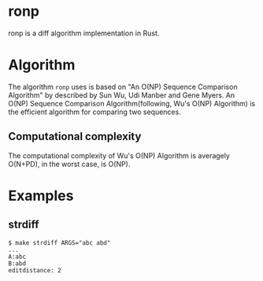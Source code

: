 # ronp

ronp is a diff algorithm implementation in Rust.

# Algorithm

The algorithm `ronp` uses is based on "An O(NP) Sequence Comparison Algorithm" by described by Sun Wu, Udi Manber and Gene Myers.
An O(NP) Sequence Comparison Algorithm(following, Wu's O(NP) Algorithm) is the efficient algorithm for comparing two sequences.

## Computational complexity

The computational complexity of Wu's O(NP) Algorithm is averagely O(N+PD), in the worst case, is O(NP).

# Examples

## strdiff

```
$ make strdiff ARGS="abc abd"
...
A:abc
B:abd
editdistance: 2
```
